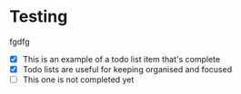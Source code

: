 # Testing

fgdfg

- [x] This is an example of a todo list item that's complete
- [x] Todo lists are useful for keeping organised and focused
- [ ] This one is not completed yet